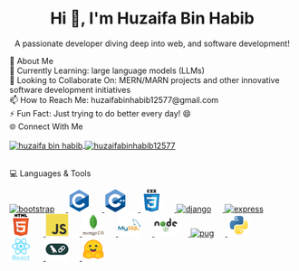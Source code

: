 <h1 align="center">Hi 👋, I'm Huzaifa Bin Habib</h1> <p align="center">A passionate developer diving deep into  web, and software development!</p>
🚀 About Me 
<br>
🌱 Currently Learning:  large language models (LLMs)
<br>
👯 Looking to Collaborate On: MERN/MARN projects and other innovative software development initiatives
<br>
📫 How to Reach Me: huzaifabinhabib12577@gmail.com
<br>
⚡ Fun Fact: Just trying to do better every day! 😄
<br>
🌐 Connect With Me
<br>
<p align="left">
  <a href="https://linkedin.com/in/huzaifabinhabib" target="blank">
    <img align="center" src="https://raw.githubusercontent.com/rahuldkjain/github-profile-readme-generator/master/src/images/icons/Social/linked-in-alt.svg" alt="huzaifa bin habib" height="30" width="40" />
  </a>
  <a href="https://www.leetcode.com/huzaifabinhabib12577" target="blank">
    <img align="center" src="https://raw.githubusercontent.com/rahuldkjain/github-profile-readme-generator/master/src/images/icons/Social/leet-code.svg" alt="huzaifabinhabib12577" height="30" width="40" />
  </a>
</p>
<br>
💻 Languages & Tools
<p align="left">
  <a href="https://getbootstrap.com" target="_blank" rel="noreferrer">
    <img src="https://github.com/Huzaifa-Bin-Habib/private2/blob/main/bootstrap-4.svg" alt="bootstrap" width="40" height="40" style="margin-right: 20px;"/>
  </a>
  <a href="https://www.cprogramming.com/" target="_blank" rel="noreferrer">
    <img src="https://raw.githubusercontent.com/devicons/devicon/master/icons/c/c-original.svg" alt="c" width="40" height="40" style="margin-right: 20px;"/>
  </a>
  <a href="https://www.w3schools.com/cpp/" target="_blank" rel="noreferrer">
    <img src="https://raw.githubusercontent.com/devicons/devicon/master/icons/cplusplus/cplusplus-original.svg" alt="cplusplus" width="40" height="40" style="margin-right: 20px;"/>
  </a>
  <a href="https://www.w3schools.com/css/" target="_blank" rel="noreferrer">
    <img src="https://raw.githubusercontent.com/devicons/devicon/master/icons/css3/css3-original-wordmark.svg" alt="css3" width="40" height="40" style="margin-right: 20px;"/>
  </a>
  <a href="https://www.djangoproject.com/" target="_blank" rel="noreferrer">
    <img src="https://cdn.worldvectorlogo.com/logos/django.svg" alt="django" width="40" height="40" style="margin-right: 20px;"/>
  </a>
  <a href="https://expressjs.com" target="_blank" rel="noreferrer">
    <img src="https://github.com/Huzaifa-Bin-Habib/private2/blob/main/647743f51bc76753239a8bc6_expressjs-logo.svg" alt="express" width="40" height="40" style="margin-right: 20px;"/>
  </a>
  <a href="https://www.w3.org/html/" target="_blank" rel="noreferrer">
    <img src="https://raw.githubusercontent.com/devicons/devicon/master/icons/html5/html5-original-wordmark.svg" alt="html5" width="40" height="40" style="margin-right: 20px;"/>
  </a>
  <a href="https://developer.mozilla.org/en-US/docs/Web/JavaScript" target="_blank" rel="noreferrer">
    <img src="https://raw.githubusercontent.com/devicons/devicon/master/icons/javascript/javascript-original.svg" alt="javascript" width="40" height="40" style="margin-right: 20px;"/>
  </a>
  <a href="https://www.mongodb.com/" target="_blank" rel="noreferrer">
    <img src="https://raw.githubusercontent.com/devicons/devicon/master/icons/mongodb/mongodb-original-wordmark.svg" alt="mongodb" width="40" height="40" style="margin-right: 20px;"/>
  </a>
  <a href="https://www.mysql.com/" target="_blank" rel="noreferrer">
    <img src="https://raw.githubusercontent.com/devicons/devicon/master/icons/mysql/mysql-original-wordmark.svg" alt="mysql" width="40" height="40" style="margin-right: 20px;"/>
  </a>
  <a href="https://nodejs.org" target="_blank" rel="noreferrer">
    <img src="https://raw.githubusercontent.com/devicons/devicon/master/icons/nodejs/nodejs-original-wordmark.svg" alt="nodejs" width="40" height="40" style="margin-right: 20px;"/>
  </a>
  <a href="https://pugjs.org" target="_blank" rel="noreferrer">
    <img src="https://cdn.worldvectorlogo.com/logos/pug.svg" alt="pug" width="40" height="40" style="margin-right: 20px;"/>
  </a>
  <a href="https://www.python.org" target="_blank" rel="noreferrer">
    <img src="https://raw.githubusercontent.com/devicons/devicon/master/icons/python/python-original.svg" alt="python" width="40" height="40" style="margin-right: 20px;"/>
  </a>
  <a href="https://reactjs.org/" target="_blank" rel="noreferrer">
    <img src="https://raw.githubusercontent.com/devicons/devicon/master/icons/react/react-original-wordmark.svg" alt="react" width="40" height="40" style="margin-right: 20px;"/>
  </a>
  <a href="https://www.langchain.com/" target="_blank" rel="noreferrer">
    <img src="https://raw.githubusercontent.com/lobehub/lobe-icons/refs/heads/master/packages/static-png/light/langchain-color.png" alt="react" width="40" height="40" style="margin-right: 20px;"/>
  </a>
  <a href="https://huggingface.co/" target="_blank" rel="noreferrer">
    <img src="https://raw.githubusercontent.com/lobehub/lobe-icons/refs/heads/master/packages/static-png/light/huggingface-color.png" alt="react" width="40" height="40" style="margin-right: 20px;"/>
  </a>
</p>
